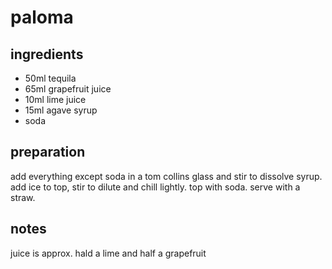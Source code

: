 # paloma


## ingredients

- 50ml tequila
- 65ml grapefruit juice
- 10ml lime juice
- 15ml agave syrup
- soda

## preparation

add everything except soda in a tom collins glass and stir to dissolve syrup. add ice to top, stir to dilute and chill lightly. top with soda. serve with a straw.

## notes

juice is approx. hald a lime and half a grapefruit
